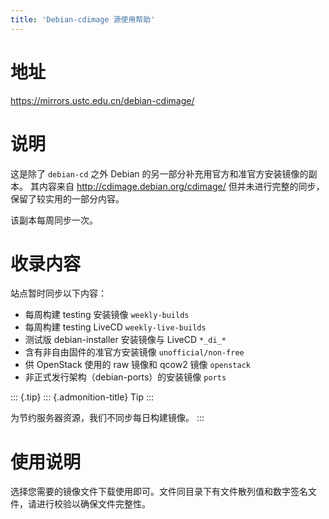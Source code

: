```yaml
---
title: 'Debian-cdimage 源使用帮助'
---
```


地址
====

<https://mirrors.ustc.edu.cn/debian-cdimage/>

说明
====

这是除了 `debian-cd` 之外 Debian
的另一部分补充用官方和准官方安装镜像的副本。 其内容来自
<http://cdimage.debian.org/cdimage/> 但并未进行完整的同步，
保留了较实用的一部分内容。

该副本每周同步一次。

收录内容
========

站点暂时同步以下内容：

-   每周构建 testing 安装镜像 `weekly-builds`
-   每周构建 testing LiveCD `weekly-live-builds`
-   测试版 debian-installer 安装镜像与 LiveCD `*_di_*`
-   含有非自由固件的准官方安装镜像 `unofficial/non-free`
-   供 OpenStack 使用的 raw 镜像和 qcow2 镜像 `openstack`
-   非正式发行架构（debian-ports）的安装镜像 `ports`

::: {.tip}
::: {.admonition-title}
Tip
:::

为节约服务器资源，我们不同步每日构建镜像。
:::

使用说明
========

选择您需要的镜像文件下载使用即可。文件同目录下有文件散列值和数字签名文件，请进行校验以确保文件完整性。
